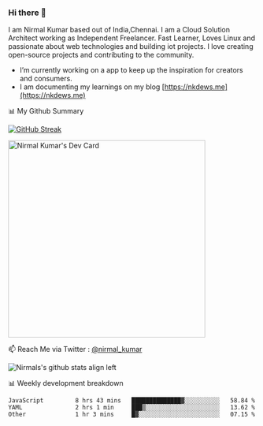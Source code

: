 ### Hi there 👋

 I am Nirmal Kumar based out of India,Chennai. I am a Cloud Solution Architect working as Independent Freelancer. Fast Learner, Loves Linux and passionate about web technologies and building iot projects. I love creating open-source projects and contributing to the community.

- I’m currently working on a app to keep up the inspiration for creators and consumers.
- I am documenting my learnings on my blog [https://nkdews.me](https://nkdews.me)


📊 My Github Summary

[![GitHub Streak](https://github-readme-streak-stats.herokuapp.com?user=nk-gears&theme=dark&hide_border=true&date_format=M%20j%5B%2C%20Y%5D)](https://git.io/streak-stats)

<a href="https://app.daily.dev/nirmal_kumar"><img src="https://api.daily.dev/devcards/a16cfcf02d384b16b41de71ce4d1d811.png?r=8ve" width="400" alt="Nirmal Kumar's Dev Card"/></a>

📫 Reach Me via  Twitter : [@nirmal_kumar](https://twitter.com/nirmal_kumar)

![Nirmals's github stats align left](https://github-readme-stats.vercel.app/api?username=nk-gears&show_icons=true)


📊 Weekly development breakdown

<!--START_SECTION:waka-->

```text
JavaScript         8 hrs 43 mins   ██████████████▓░░░░░░░░░░   58.84 %
YAML               2 hrs 1 min     ███▒░░░░░░░░░░░░░░░░░░░░░   13.62 %
Other              1 hr 3 mins     █▓░░░░░░░░░░░░░░░░░░░░░░░   07.15 %
```

<!--END_SECTION:waka-->


